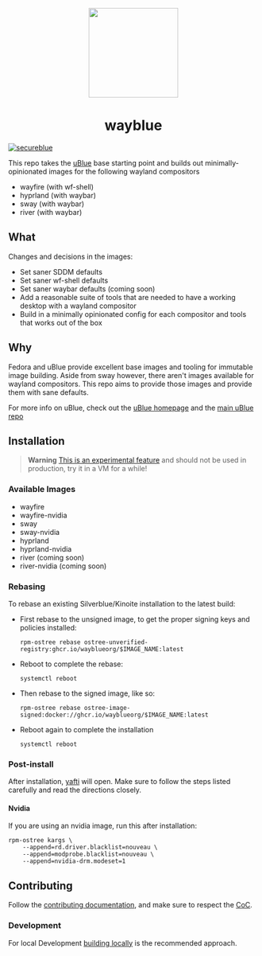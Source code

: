 <p align="center">
  <a href="https://github.com/wayblueorg/wayblue">
    <img src="https://github.com/wayblueorg/wayblue/assets/129108030/38139f2c-e91e-40dd-88b1-951c1021c51c" href="[https://github.com/secureblue/secureblue](https://github.com/wayblueorg/wayblue)" width=180 />
  </a>
</p>

<h1 align="center">wayblue</h1>


[![secureblue](https://github.com/wayblueorg/wayblue/actions/workflows/build.yml/badge.svg)](https://github.com/wayblueorg/wayblue/actions/workflows/build.yml)

This repo takes the [uBlue](https://universal-blue.org/) base starting point and builds out minimally-opinionated images for the following wayland compositors

- wayfire (with wf-shell)
- hyprland (with waybar)
- sway (with waybar)
- river (with waybar)

## What

Changes and decisions in the images:
- Set saner SDDM defaults
- Set saner wf-shell defaults
- Set saner waybar defaults (coming soon)
- Add a reasonable suite of tools that are needed to have a working desktop with a wayland compositor 
- Build in a minimally opinionated config for each compositor and tools that works out of the box

## Why

Fedora and uBlue provide excellent base images and tooling for immutable image building. Aside from sway however, there aren't images available for wayland compositors. This repo aims to provide those images and provide them with sane defaults.


For more info on uBlue, check out the [uBlue homepage](https://universal-blue.org/) and the [main uBlue repo](https://github.com/ublue-os/main/)

## Installation

> **Warning**
> [This is an experimental feature](https://www.fedoraproject.org/wiki/Changes/OstreeNativeContainerStable) and should not be used in production, try it in a VM for a while!

### Available Images

- wayfire
- wayfire-nvidia
- sway
- sway-nvidia
- hyprland
- hyprland-nvidia
- river (coming soon)
- river-nvidia (coming soon)

### Rebasing

To rebase an existing Silverblue/Kinoite installation to the latest build:

- First rebase to the unsigned image, to get the proper signing keys and policies installed:
  ```
  rpm-ostree rebase ostree-unverified-registry:ghcr.io/wayblueorg/$IMAGE_NAME:latest
  ```
- Reboot to complete the rebase:
  ```
  systemctl reboot
  ```
- Then rebase to the signed image, like so:
  ```
  rpm-ostree rebase ostree-image-signed:docker://ghcr.io/wayblueorg/$IMAGE_NAME:latest
  ```
- Reboot again to complete the installation
  ```
  systemctl reboot
  ```
  
### Post-install

After installation, [yafti](https://github.com/ublue-os/yafti) will open. Make sure to follow the steps listed carefully and read the directions closely.

#### Nvidia
If you are using an nvidia image, run this after installation:

```
rpm-ostree kargs \
    --append=rd.driver.blacklist=nouveau \
    --append=modprobe.blacklist=nouveau \
    --append=nvidia-drm.modeset=1
```

## Contributing

Follow the [contributing documentation](CONTRIBUTING.md#contributing), and make sure to respect the [CoC](CODE_OF_CONDUCT.md).

### Development

For local Development [building locally](CONTRIBUTING.md#building-locally) is the recommended approach.
